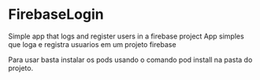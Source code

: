 # FirebaseLogin
Simple app that logs and register users in a firebase project
App simples que loga e registra usuarios em um projeto firebase

Para usar basta instalar os pods usando o comando pod install na pasta do projeto.

